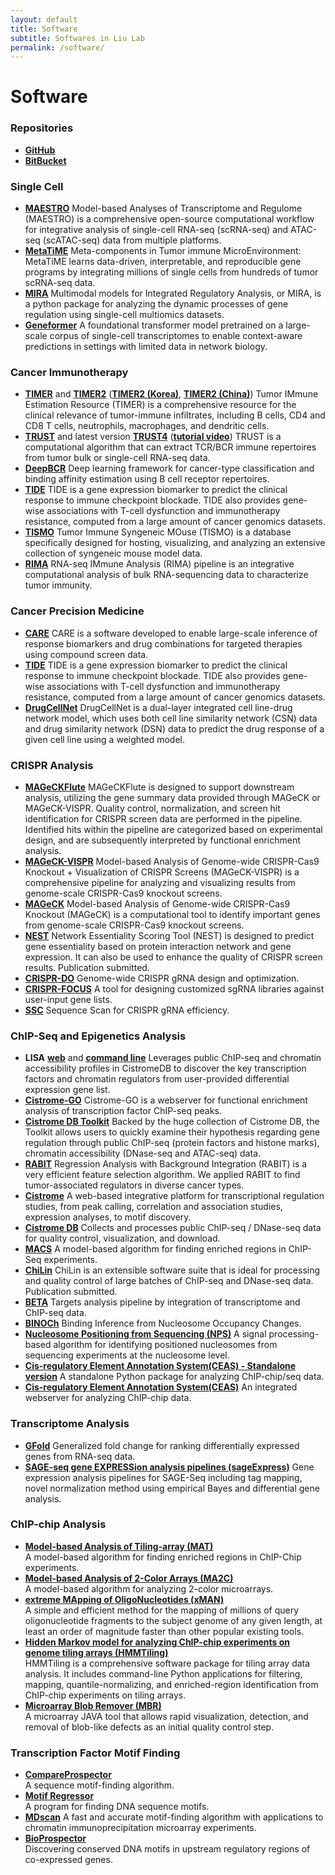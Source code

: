 ```yaml
---
layout: default
title: Software
subtitle: Softwares in Liu Lab
permalink: /software/
---
```


# Software

### Repositories

- [**GitHub**](https://github.com/liulab-dfci?tab=repositories)
- [**BitBucket**](https://bitbucket.org/liulab/workspace/repositories)

### Single Cell

- [**MAESTRO**](http://github.com/liulab-dfci/MAESTRO) Model-based Analyses of Transcriptome and Regulome (MAESTRO) is a comprehensive open-source computational workflow for integrative analysis of single-cell RNA-seq (scRNA-seq) and ATAC-seq (scATAC-seq) data from multiple platforms.
- [**MetaTiME**](https://github.com/yi-zhang/MetaTiME) Meta-components in Tumor immune MicroEnvironment: MetaTiME learns data-driven, interpretable, and reproducible gene programs by integrating millions of single cells from hundreds of tumor scRNA-seq data.
- [**MIRA**](https://github.com/cistrome/MIRA) Multimodal models for Integrated Regulatory Analysis, or MIRA, is a python package for analyzing the dynamic processes of gene regulation using single-cell multiomics datasets.
- [**Geneformer**](https://huggingface.co/ctheodoris/Geneformer) A foundational transformer model pretrained on a large-scale corpus of single-cell transcriptomes to enable context-aware predictions in settings with limited data in network biology.

### Cancer Immunotherapy

- [**TIMER**](https://cistrome.shinyapps.io/timer/) and [**TIMER2**](http://timer.cistrome.org/) ([**TIMER2 (Korea)**](http://timer.comp-genomics.org/), [**TIMER2 (China)**](http://timer2.compbio.cn/)) Tumor IMmune Estimation Resource (TIMER) is a comprehensive resource for the clinical relevance of tumor-immune infiltrates, including B cells, CD4 and CD8 T cells, neutrophils, macrophages, and dendritic cells.
- [**TRUST**](https://bitbucket.org/liulab/trust/) and latest version [**TRUST4**](https://github.com/liulab-dfci/TRUST4) ([**tutorial video**](https://drive.google.com/file/d/1g_CKX8zctjWvRbEJa1Ec_DCrEzfzpJxN/view?usp=sharing)) TRUST is a computational algorithm that can extract TCR/BCR immune repertoires from tumor bulk or single-cell RNA-seq data.
- [**DeepBCR**](https://bitbucket.org/liulab/deepbcr/src/master/) Deep learning framework for cancer-type classification and binding affinity estimation using B cell receptor repertoires.
- [**TIDE**](http://tide.dfci.harvard.edu/) TIDE is a gene expression biomarker to predict the clinical response to immune checkpoint blockade. TIDE also provides gene-wise associations with T-cell dysfunction and immunotherapy resistance, computed from a large amount of cancer genomics datasets.
- [**TISMO**](http://tismo.cistrome.org/) Tumor Immune Syngeneic MOuse (TISMO) is a database specifically designed for hosting, visualizing, and analyzing an extensive collection of syngeneic mouse model data.
- [**RIMA**](https://github.com/liulab-dfci/RIMA_pipeline) RNA-seq IMmune Analysis (RIMA) pipeline is an integrative computational analysis of bulk RNA-sequencing data to characterize tumor immunity.

### Cancer Precision Medicine

- [**CARE**](http://care.dfci.harvard.edu/) CARE is a software developed to enable large-scale inference of response biomarkers and drug combinations for targeted therapies using compound screen data.
- [**TIDE**](http://tide.dfci.harvard.edu/) TIDE is a gene expression biomarker to predict the clinical response to immune checkpoint blockade. TIDE also provides gene-wise associations with T-cell dysfunction and immunotherapy resistance, computed from a large amount of cancer genomics datasets.
- [**DrugCellNet**](https://github.com/liulab-dfci/2LNet) DrugCellNet is a dual-layer integrated cell line-drug network model, which uses both cell line similarity network (CSN) data and drug similarity network (DSN) data to predict the drug response of a given cell line using a weighted model.

### CRISPR Analysis

- [**MAGeCKFlute**](http://bioconductor.org/packages/release/bioc/html/MAGeCKFlute.html) MAGeCKFlute is designed to support downstream analysis, utilizing the gene summary data provided through MAGeCK or MAGeCK-VISPR. Quality control, normalization, and screen hit identification for CRISPR screen data are performed in the pipeline. Identified hits within the pipeline are categorized based on experimental design, and are subsequently interpreted by functional enrichment analysis.
- [**MAGeCK-VISPR**](http://bitbucket.org/liulab/mageck-vispr/) Model-based Analysis of Genome-wide CRISPR-Cas9 Knockout + Visualization of CRISPR Screens (MAGeCK-VISPR) is a comprehensive pipeline for analyzing and visualizing results from genome-scale CRISPR-Cas9 knockout screens.
- [**MAGeCK**](https://bitbucket.org/liulab/mageck/src/master/) Model-based Analysis of Genome-wide CRISPR-Cas9 Knockout (MAGeCK) is a computational tool to identify important genes from genome-scale CRISPR-Cas9 knockout screens.
- [**NEST**](http://nest.dfci.harvard.edu/) Network Essentiality Scoring Tool (NEST) is designed to predict gene essentiality based on protein interaction network and gene expression. It can also be used to enhance the quality of CRISPR screen results. Publication submitted.
- [**CRISPR-DO**](http://cistrome.org/crispr/) Genome-wide CRISPR gRNA design and optimization.
- [**CRISPR-FOCUS**](http://cistrome.org/crispr-focus/) A tool for designing customized sgRNA libraries against user-input gene lists.
- [**SSC**](https://sourceforge.net/projects/spacerscoringcrispr/) Sequence Scan for CRISPR gRNA efficiency.

### ChIP-Seq and Epigenetics Analysis

- **LISA** [**web**](http://lisa.cistrome.org/) and [**command line**](https://github.com/liulab-dfci/lisa2) Leverages public ChIP-seq and chromatin accessibility profiles in CistromeDB to discover the key transcription factors and chromatin regulators from user-provided differential expression gene list.
- [**Cistrome-GO**](http://go.cistrome.org/) Cistrome-GO is a webserver for functional enrichment analysis of transcription factor ChIP-seq peaks.
- [**Cistrome DB Toolkit**](http://dbtoolkit.cistrome.org/) Backed by the huge collection of Cistrome DB, the Toolkit allows users to quickly examine their hypothesis regarding gene regulation through public ChIP-seq (protein factors and histone marks), chromatin accessibility (DNase-seq and ATAC-seq) data.
- [**RABIT**](http://rabit.dfci.harvard.edu/) Regression Analysis with Background Integration (RABIT) is a very efficient feature selection algorithm. We applied RABIT to find tumor-associated regulators in diverse cancer types.
- [**Cistrome**](http://cistrome.org/ap/) A web-based integrative platform for transcriptional regulation studies, from peak calling, correlation and association studies, expression analyses, to motif discovery.
- [**Cistrome DB**](http://cistrome.org/db) Collects and processes public ChIP-seq / DNase-seq data for quality control, visualization, and download.
- [**MACS**](https://github.com/taoliu/MACS) A model-based algorithm for finding enriched regions in ChIP-Seq experiments.
- [**ChiLin**](http://cistrome.org/chilin/) ChiLin is an extensible software suite that is ideal for processing and quality control of large batches of ChIP-seq and DNase-seq data. Publication submitted.
- [**BETA**](http://cistrome.org/BETA) Targets analysis pipeline by integration of transcriptome and ChIP-seq data.
- [**BINOCh**](https://liulab-dfci.github.io/resources/software/BINOCh.zip) Binding Inference from Nucleosome Occupancy Changes.
- [**Nucleosome Positioning from Sequencing (NPS)**](https://liulab-dfci.github.io/resources/software/NPS.zip) A signal processing-based algorithm for identifying positioned nucleosomes from sequencing experiments at the nucleosome level.
- [**Cis-regulatory Element Annotation System(CEAS) - Standalone version**](https://liulab-dfci.github.io/resources/software/CEAS.zip) A standalone Python package for analyzing ChIP-chip/seq data.
- [**Cis-regulatory Element Annotation System(CEAS)**](http://ceas.cbi.pku.edu.cn/) An integrated webserver for analyzing ChIP-chip data.

### Transcriptome Analysis

- [**GFold**](https://bitbucket.org/feeldead/gfold) Generalized fold change for ranking differentially expressed genes from RNA-seq data.
- [**SAGE-seq gene EXPRESSion analysis pipelines (sageExpress)**](https://liulab-dfci.github.io/resources/software/sageExpress.zip) Gene expression analysis pipelines for SAGE-Seq including tag mapping, novel normalization method using empirical Bayes and differential gene analysis.

### ChIP-chip Analysis
- [**Model-based Analysis of Tiling-array (MAT)**](https://liulab-dfci.github.io/resources/software/MAT-3.07312009.tar.gz)  
  A model-based algorithm for finding enriched regions in ChIP-Chip experiments.
- [**Model-based Analysis of 2-Color Arrays (MA2C)**](https://liulab-dfci.github.io/resources/software/MA2C.zip)  
  A model-based algorithm for analyzing 2-color microarrays.
- [**extreme MApping of OligoNucleotides (xMAN)**](https://liulab-dfci.github.io/resources/software/xMAN.tar.gz)  
  A simple and efficient method for the mapping of millions of query oligonucleotide fragments to the subject genome of any given length, at least an order of magnitude faster than other popular existing tools.
- [**Hidden Markov model for analyzing ChIP-chip experiments on genome tiling arrays (HMMTiling)**](https://liulab-dfci.github.io/resources/software/HMMTiling.zip)  
  HMMTiling is a comprehensive software package for tiling array data analysis. It includes command-line Python applications for filtering, mapping, quantile-normalizing, and enriched-region identification from ChIP-chip experiments on tiling arrays.
- [**Microarray Blob Remover (MBR)**](https://liulab-dfci.github.io/resources/software/MBR.zip)  
  A microarray JAVA tool that allows rapid visualization, detection, and removal of blob-like defects as an initial quality control step.

### Transcription Factor Motif Finding
- [**CompareProspector**](http://compareprospector.stanford.edu/)  
  A sequence motif-finding algorithm.
- [**Motif Regressor**](http://www.math.umass.edu/~conlon/mr.html)  
  A program for finding DNA sequence motifs.
- [**MDscan**](http://robotics.stanford.edu/~xsliu/MDscan/)
  A fast and accurate motif-finding algorithm with applications to chromatin immunoprecipitation microarray experiments.
- [**BioProspector**](http://robotics.stanford.edu/~xsliu/BioProspector/)  
  Discovering conserved DNA motifs in upstream regulatory regions of co-expressed genes.
